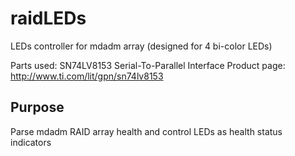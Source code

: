 # raidLEDs
LEDs controller for mdadm array (designed for 4 bi-color LEDs)

Parts used: SN74LV8153 Serial-To-Parallel Interface
Product page: http://www.ti.com/lit/gpn/sn74lv8153

## Purpose
Parse mdadm RAID array health and control LEDs as health status indicators
